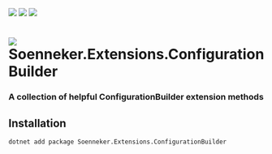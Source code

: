 ﻿[![](https://img.shields.io/nuget/v/soenneker.extensions.configurationbuilder.svg?style=for-the-badge)](https://www.nuget.org/packages/soenneker.extensions.configurationbuilder/)
[![](https://img.shields.io/github/actions/workflow/status/soenneker/soenneker.extensions.configurationbuilder/publish-package.yml?style=for-the-badge)](https://github.com/soenneker/soenneker.extensions.configurationbuilder/actions/workflows/publish-package.yml)
[![](https://img.shields.io/nuget/dt/soenneker.extensions.configurationbuilder.svg?style=for-the-badge)](https://www.nuget.org/packages/soenneker.extensions.configurationbuilder/)

# ![](https://user-images.githubusercontent.com/4441470/224455560-91ed3ee7-f510-4041-a8d2-3fc093025112.png) Soenneker.Extensions.ConfigurationBuilder
### A collection of helpful ConfigurationBuilder extension methods

## Installation

```
dotnet add package Soenneker.Extensions.ConfigurationBuilder
```
